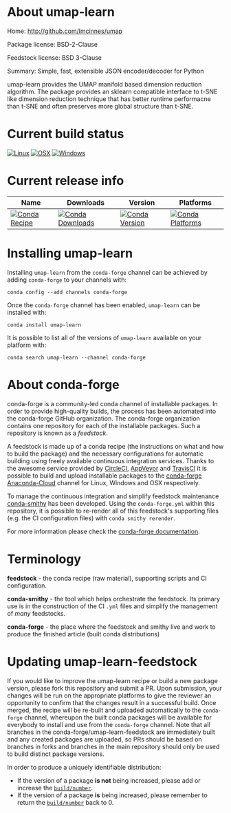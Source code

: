 About umap-learn
================

Home: http://github.com/lmcinnes/umap

Package license: BSD-2-Clause

Feedstock license: BSD 3-Clause

Summary: Simple, fast, extensible JSON encoder/decoder for Python

umap-learn provides the UMAP manifold based dimension reduction
algorithm. The package provides an sklearn compatible interface
to t-SNE like dimension reduction technique that has better
runtime performacne than t-SNE and often preserves more global
structure than t-SNE.


Current build status
====================

[![Linux](https://img.shields.io/circleci/project/github/conda-forge/umap-learn-feedstock/master.svg?label=Linux)](https://circleci.com/gh/conda-forge/umap-learn-feedstock)
[![OSX](https://img.shields.io/travis/conda-forge/umap-learn-feedstock/master.svg?label=macOS)](https://travis-ci.org/conda-forge/umap-learn-feedstock)
[![Windows](https://img.shields.io/appveyor/ci/conda-forge/umap-learn-feedstock/master.svg?label=Windows)](https://ci.appveyor.com/project/conda-forge/umap-learn-feedstock/branch/master)

Current release info
====================

| Name | Downloads | Version | Platforms |
| --- | --- | --- | --- |
| [![Conda Recipe](https://img.shields.io/badge/recipe-umap--learn-green.svg)](https://anaconda.org/conda-forge/umap-learn) | [![Conda Downloads](https://img.shields.io/conda/dn/conda-forge/umap-learn.svg)](https://anaconda.org/conda-forge/umap-learn) | [![Conda Version](https://img.shields.io/conda/vn/conda-forge/umap-learn.svg)](https://anaconda.org/conda-forge/umap-learn) | [![Conda Platforms](https://img.shields.io/conda/pn/conda-forge/umap-learn.svg)](https://anaconda.org/conda-forge/umap-learn) |

Installing umap-learn
=====================

Installing `umap-learn` from the `conda-forge` channel can be achieved by adding `conda-forge` to your channels with:

```
conda config --add channels conda-forge
```

Once the `conda-forge` channel has been enabled, `umap-learn` can be installed with:

```
conda install umap-learn
```

It is possible to list all of the versions of `umap-learn` available on your platform with:

```
conda search umap-learn --channel conda-forge
```


About conda-forge
=================

conda-forge is a community-led conda channel of installable packages.
In order to provide high-quality builds, the process has been automated into the
conda-forge GitHub organization. The conda-forge organization contains one repository
for each of the installable packages. Such a repository is known as a *feedstock*.

A feedstock is made up of a conda recipe (the instructions on what and how to build
the package) and the necessary configurations for automatic building using freely
available continuous integration services. Thanks to the awesome service provided by
[CircleCI](https://circleci.com/), [AppVeyor](https://www.appveyor.com/)
and [TravisCI](https://travis-ci.org/) it is possible to build and upload installable
packages to the [conda-forge](https://anaconda.org/conda-forge)
[Anaconda-Cloud](https://anaconda.org/) channel for Linux, Windows and OSX respectively.

To manage the continuous integration and simplify feedstock maintenance
[conda-smithy](https://github.com/conda-forge/conda-smithy) has been developed.
Using the ``conda-forge.yml`` within this repository, it is possible to re-render all of
this feedstock's supporting files (e.g. the CI configuration files) with ``conda smithy rerender``.

For more information please check the [conda-forge documentation](https://conda-forge.org/docs/).

Terminology
===========

**feedstock** - the conda recipe (raw material), supporting scripts and CI configuration.

**conda-smithy** - the tool which helps orchestrate the feedstock.
                   Its primary use is in the construction of the CI ``.yml`` files
                   and simplify the management of *many* feedstocks.

**conda-forge** - the place where the feedstock and smithy live and work to
                  produce the finished article (built conda distributions)


Updating umap-learn-feedstock
=============================

If you would like to improve the umap-learn recipe or build a new
package version, please fork this repository and submit a PR. Upon submission,
your changes will be run on the appropriate platforms to give the reviewer an
opportunity to confirm that the changes result in a successful build. Once
merged, the recipe will be re-built and uploaded automatically to the
`conda-forge` channel, whereupon the built conda packages will be available for
everybody to install and use from the `conda-forge` channel.
Note that all branches in the conda-forge/umap-learn-feedstock are
immediately built and any created packages are uploaded, so PRs should be based
on branches in forks and branches in the main repository should only be used to
build distinct package versions.

In order to produce a uniquely identifiable distribution:
 * If the version of a package **is not** being increased, please add or increase
   the [``build/number``](https://conda.io/docs/user-guide/tasks/build-packages/define-metadata.html#build-number-and-string).
 * If the version of a package **is** being increased, please remember to return
   the [``build/number``](https://conda.io/docs/user-guide/tasks/build-packages/define-metadata.html#build-number-and-string)
   back to 0.
